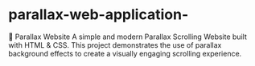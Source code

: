 # parallax-web-application-
🌄 Parallax Website  A simple and modern Parallax Scrolling Website built with HTML &amp; CSS. This project demonstrates the use of parallax background effects to create a visually engaging scrolling experience.

